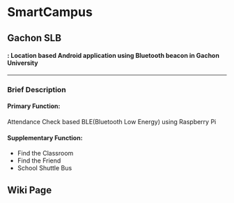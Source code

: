 # SmartCampus
## Gachon SLB
#### : Location based Android application	using Bluetooth beacon in Gachon University      

***

### **Brief Description**
#### **Primary Function**:
Attendance Check based BLE(Bluetooth Low Energy) using Raspberry Pi
#### **Supplementary Function**:
- Find the Classroom
- Find the Friend
- School Shuttle Bus

## Wiki Page
